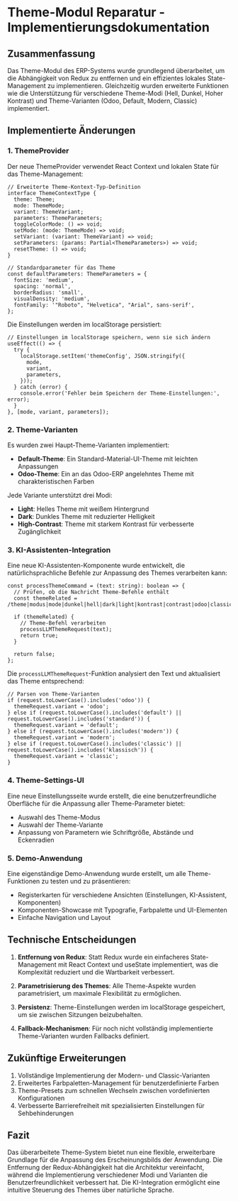 # Theme-Modul Reparatur - Implementierungsdokumentation

## Zusammenfassung

Das Theme-Modul des ERP-Systems wurde grundlegend überarbeitet, um die Abhängigkeit von Redux zu entfernen und ein effizientes lokales State-Management zu implementieren. Gleichzeitig wurden erweiterte Funktionen wie die Unterstützung für verschiedene Theme-Modi (Hell, Dunkel, Hoher Kontrast) und Theme-Varianten (Odoo, Default, Modern, Classic) implementiert.

## Implementierte Änderungen

### 1. ThemeProvider

Der neue ThemeProvider verwendet React Context und lokalen State für das Theme-Management:

```tsx
// Erweiterte Theme-Kontext-Typ-Definition
interface ThemeContextType {
  theme: Theme;
  mode: ThemeMode;
  variant: ThemeVariant;
  parameters: ThemeParameters;
  toggleColorMode: () => void;
  setMode: (mode: ThemeMode) => void;
  setVariant: (variant: ThemeVariant) => void;
  setParameters: (params: Partial<ThemeParameters>) => void;
  resetTheme: () => void;
}

// Standardparameter für das Theme
const defaultParameters: ThemeParameters = {
  fontSize: 'medium',
  spacing: 'normal',
  borderRadius: 'small',
  visualDensity: 'medium',
  fontFamily: '"Roboto", "Helvetica", "Arial", sans-serif',
};
```

Die Einstellungen werden im localStorage persistiert:

```tsx
// Einstellungen im localStorage speichern, wenn sie sich ändern
useEffect(() => {
  try {
    localStorage.setItem('themeConfig', JSON.stringify({
      mode,
      variant,
      parameters,
    }));
  } catch (error) {
    console.error('Fehler beim Speichern der Theme-Einstellungen:', error);
  }
}, [mode, variant, parameters]);
```

### 2. Theme-Varianten

Es wurden zwei Haupt-Theme-Varianten implementiert:

- **Default-Theme**: Ein Standard-Material-UI-Theme mit leichten Anpassungen
- **Odoo-Theme**: Ein an das Odoo-ERP angelehntes Theme mit charakteristischen Farben

Jede Variante unterstützt drei Modi:

- **Light**: Helles Theme mit weißem Hintergrund
- **Dark**: Dunkles Theme mit reduzierter Helligkeit
- **High-Contrast**: Theme mit starkem Kontrast für verbesserte Zugänglichkeit

### 3. KI-Assistenten-Integration

Eine neue KI-Assistenten-Komponente wurde entwickelt, die natürlichsprachliche Befehle zur Anpassung des Themes verarbeiten kann:

```tsx
const processThemeCommand = (text: string): boolean => {
  // Prüfen, ob die Nachricht Theme-Befehle enthält
  const themeRelated = /theme|modus|mode|dunkel|hell|dark|light|kontrast|contrast|odoo|classic|modern|default/i.test(text);
  
  if (themeRelated) {
    // Theme-Befehl verarbeiten
    processLLMThemeRequest(text);
    return true;
  }
  
  return false;
};
```

Die `processLLMThemeRequest`-Funktion analysiert den Text und aktualisiert das Theme entsprechend:

```tsx
// Parsen von Theme-Varianten
if (request.toLowerCase().includes('odoo')) {
  themeRequest.variant = 'odoo';
} else if (request.toLowerCase().includes('default') || request.toLowerCase().includes('standard')) {
  themeRequest.variant = 'default';
} else if (request.toLowerCase().includes('modern')) {
  themeRequest.variant = 'modern';
} else if (request.toLowerCase().includes('classic') || request.toLowerCase().includes('klassisch')) {
  themeRequest.variant = 'classic';
}
```

### 4. Theme-Settings-UI

Eine neue Einstellungsseite wurde erstellt, die eine benutzerfreundliche Oberfläche für die Anpassung aller Theme-Parameter bietet:

- Auswahl des Theme-Modus
- Auswahl der Theme-Variante
- Anpassung von Parametern wie Schriftgröße, Abstände und Eckenradien

### 5. Demo-Anwendung

Eine eigenständige Demo-Anwendung wurde erstellt, um alle Theme-Funktionen zu testen und zu präsentieren:

- Registerkarten für verschiedene Ansichten (Einstellungen, KI-Assistent, Komponenten)
- Komponenten-Showcase mit Typografie, Farbpalette und UI-Elementen
- Einfache Navigation und Layout

## Technische Entscheidungen

1. **Entfernung von Redux**: Statt Redux wurde ein einfacheres State-Management mit React Context und useState implementiert, was die Komplexität reduziert und die Wartbarkeit verbessert.

2. **Parametrisierung des Themes**: Alle Theme-Aspekte wurden parametrisiert, um maximale Flexibilität zu ermöglichen.

3. **Persistenz**: Theme-Einstellungen werden im localStorage gespeichert, um sie zwischen Sitzungen beizubehalten.

4. **Fallback-Mechanismen**: Für noch nicht vollständig implementierte Theme-Varianten wurden Fallbacks definiert.

## Zukünftige Erweiterungen

1. Vollständige Implementierung der Modern- und Classic-Varianten
2. Erweitertes Farbpaletten-Management für benutzerdefinierte Farben
3. Theme-Presets zum schnellen Wechseln zwischen vordefinierten Konfigurationen
4. Verbesserte Barrierefreiheit mit spezialisierten Einstellungen für Sehbehinderungen

## Fazit

Das überarbeitete Theme-System bietet nun eine flexible, erweiterbare Grundlage für die Anpassung des Erscheinungsbilds der Anwendung. Die Entfernung der Redux-Abhängigkeit hat die Architektur vereinfacht, während die Implementierung verschiedener Modi und Varianten die Benutzerfreundlichkeit verbessert hat. Die KI-Integration ermöglicht eine intuitive Steuerung des Themes über natürliche Sprache. 